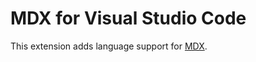 # MDX for Visual Studio Code

This extension adds language support for [MDX](https://github.com/mdx-js/mdx).
